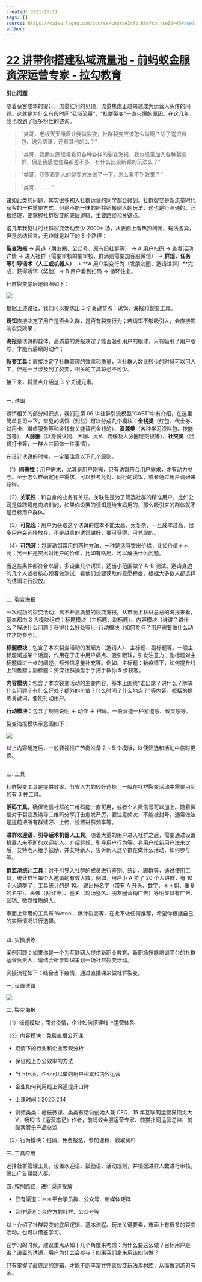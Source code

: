 ```yaml
---
created: 2021-10-11
tags: []
source: https://kaiwu.lagou.com/course/courseInfo.htm?courseId=45#/detail/pc?id=1636
author: 
---
```


# [22 讲带你搭建私域流量池 - 前蚂蚁金服资深运营专家 - 拉勾教育](https://kaiwu.lagou.com/course/courseInfo.htm?courseId=45#/detail/pc?id=1636)


**引出问题**

随着获客成本的提升，流量红利的见顶，流量焦虑正越来越成为运营人头疼的问题。这就是为什么有段时间“私域流量”、“社群裂变”一直火爆的原因。在这几年，我也收到了很多粉丝的咨询。

> “类哥，老板天天嚷着让我做裂变，社群裂变应该怎么做啊？除了送资料包、送免费课，还有其他的么？”

> “类哥，我朋友圈经常看见各种各样的裂变海报，我也经常加入各种裂变群，但是我感觉套路都差不多，有什么比较新颖的玩法么？”

> “类哥，我照着别人的裂变方法做了一下，怎么看不到效果？”

> “类哥，……..”

诸如此类的问题，其实很多初入社群运营的同学都会碰到。社群裂变是新流量时代获客的一种重要方式，但是不能一味的照抄照搬别人的玩法，这也是行不通的。归根结底，要掌握社群裂变的底层逻辑、主要路径和关键点。

这几年我见过的社群裂变活动至少 2000+ 场，从表面上看热热闹闹、玩法各异，但是总结起来，无非就是以下的 8 个路径：

**裂变海报** → 渠道（朋友圈、公众号、原有旧社群等） → A 用户扫码 → 查看活动详情 → 进入社群（需要审核的要审核，群满则需要加客服微信） → **群规、任务等引导话术（人工或机器人）** → **A 用户裂变行为（发朋友圈、邀请进群）**完成，获得诱饵（奖励）→ B 用户看到扫码 → 循环往复。

社群裂变底层逻辑图如下：

![](https://s0.lgstatic.com/i/image3/M01/6F/95/CgpOIF5h6W2AVWpMAAD7f4-16zI591.png)

根据上述路径，我们可以提炼出 3 个关键节点：诱饵、海报和裂变工具。

**诱饵**直接决定了用户是否会入群，是否有裂变行为；若诱饵不够吸引人，会直接影响裂变效果；

**海报**是诱饵的载体，高质量的海报决定了能否吸引用户的眼球，只有吸引了用户眼球，才能有后续的动作；

**裂变工具**：直接决定了社群管理的效率和质量，当社群人数比较少的时候可以用人工，但是一旦涉及到了裂变，相关的工具将必不可少。

接下来，将重点介绍这 3 个关键元素。

## 

一. 诱饵

诱饵相关的部分知识点，我们在第 06 讲社群引流模型“CABT”中有介绍，在这里简单复习一下，常见的诱饵（利益）可以分成几个模块：**金钱类**（红包、代金券、试用卡、增值服务等和金钱有关能替代金钱的）、**资源类**（各种学习资料包、技能包等）、**人脉圈**（以身份认同、大咖、大V、偶像及人脉圈层交换等）、**社交类**（监督打卡等，一群人共同做一件事情）。

在设计诱饵的时候，一定要注意以下几个原则。

（1）**刚需性**：用户需求，尤其是用户刚需，只有诱饵符合用户需求，才有动力参与。至于怎么样确定用户需求，可以参考竞对、同行的诱饵，或者通过用户调研来获得。

（2）**关联性**：和自身的业务有关联。关联性是为了筛选社群的精准用户，比如公司是做跨境电商培训的，如果你设置的诱饵是给宝妈用的，那么吸引来的群体就不是目标用户群体。

（3）**可兑现**：用户为获取这个诱饵的成本不能太高、太复杂，一旦成本过高，很多用户会选择放弃，不是越贵的诱饵越好，要可获得、可兑现的。

（4）**可包装**：包装诱饵常用的两种方法，一种是适当突出价格，比如价值＊＊元；另一种是突出对用户的价值，比如有啥用、可以解决什么问题。

当这些条件都符合以后，多设置几个诱饵，适当小范围做个 A-B 测试。邀请身边的几个人或者核心顾客做测试，看他们想要获取的意愿程度，根据大多数人都选择的诱饵进行投放。

## 

二. 裂变海报

一次成功的裂变活动，离不开高质量的裂变海报。从市面上林林总总的海报来看，基本都由 3 大模块组成：标题模块（主标题、副标题）、内容模块（谁讲？讲什么？解决什么问题？获得什么好处等）、行动模块（如何参与？用户需要做什么动作才能参与）。

**标题模块**：包含了本次裂变活动的发起方（邀请人）、主标题、副标题等。一般主标题阐述某个话题，作用在于击中用户痛点、吸引眼球，引发注意力；副标题对主标题做进一步的阐述，额外信息量补充等。例如，主标题：新疫情下，如何提升线上销售额；副标题：资深社群操盘手手把手教你 5 步获客。

**内容模块**：包含了本次裂变活动的主要内容，基本上围绕“谁出席？讲什么？解决什么问题？有什么好处？额外的价值？什么时间？什么地点？”等内容，概括的提炼关键词，要能打动用户。

**行动模块**：包含了规则说明 ＋ 动作 ＋ 扫码。一般营造一种紧迫感、致灵感等。

裂变海报模块示意图如下：

![](https://s0.lgstatic.com/i/image3/M01/6F/96/CgpOIF5h6neAPQFiAAFRs9qN31c541.png)

以上内容确定后，一般要视推广节奏准备 2 ~ 5 个模版，以便筛选和活动中临时更换。

## 

三. 工具

社群裂变工具是提供效率、节省人力的较好选择，一般在社群裂变活动中需要用到的有 3 种工具。

**活码工具**，确保微信社群的二维码能一直可用，或者个人微信号可以加上。随着微信对于裂变及诱导二维码分享打击愈发严厉，要注意频次，不能被封号。通常做法是提前把所有群建好、上传、设置进群频率等。

**进群欢迎语、引导话术机器人工具**。随着大量的用户进入社群之后，需要通过设置机器人来不断的欢迎新人、介绍群规、引导用户行为等。老用户拉新用户进来之后，艾特老人给予鼓励，并艾特新人，告诉新人这个群在做什么活动、如何参与等。

**群监测统计工具**：对于引导入社群的成员进行鉴别、统计、踢群等，通过使用工具，统计群里每个人邀请的有效人数。例如，用户小 A 拉了 20 个人进群，有 10 个人退群了，工具统计的是 10。 踢出掉名字（带有 A 开头、数字、＊＊姐、重复的名字）、头像（网红等）、签名（鸡汤签名、朋友圈营销广告）等明显具有广告、营销、微商性质的人。

市面上常用的工具有 Wetool、爆汁裂变等，在此不做任何推荐，希望你根据自己的实际情况进行选择。

## 

四. 实操演练

案例回顾：如果你是一个为互联网人提供新职业教育、新职场技能培训平台的社群运营负责人，请结合所学知识策划一场社群裂变活动。

实操流程如下：结合当下疫情，通过直播课来做社群裂变。

一. 设置诱饵

![](https://s0.lgstatic.com/i/image3/M01/6F/96/Cgq2xl5h6o2AAYCbAACRsUkjGQs497.png)  

二. 裂变海报

（1）标题模块；面对疫情，企业如何搭建线上运营体系

（2）内容模块：免费直播公开课

-   疫情下的行业和企业宏观分析
    
-   保证线上办公效率的方法
    
-   当下环境，企业可以做的用户积累和内容运营
    
-   企业如何利用线上渠道提升口碑
    
-   上课时间：2020.2.14
    
-   讲师类类：栀枝微课、类类有话说创始人兼 CEO，15 年互联网运营界顶尖大 V，畅销书《运营笔记》作者，前蚂蚁金服运营专家、前猫扑网运营总监、前酷我音乐产品总监
    

（3）行为模块：扫码、免费报名、参加课程、领取资料

三. 工具应用

选择社群管理工具，设置欢迎语、鼓励语、活动规则，并根据进群人数进行审核，踢出广告嫌疑人群。

四. 按照路径，进行渠道投放

-   已有渠道：＊＊平台学员群、公众号、新媒体矩阵
    
-   合作渠道：合作方的社群、公众号等
    

以上介绍了社群裂变的底层逻辑、基本流程、玩法关键要素，市面上有很多的裂变活动，也可以借鉴学习。

在学习的时候，建议重点从如下几个角度来考虑：为什么要这么做？目标用户是谁？设置的诱饵，用户为什么会参与？如果我们拿来用该如何做？

只有掌握了最底层的逻辑，才能不断丰富并完善裂变玩法素材库，从而做到游刃有余。
